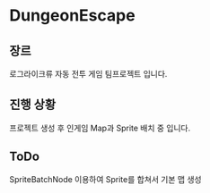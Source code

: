 # DungeonEscape

## 장르
로그라이크류 자동 전투 게임 팀프로젝트 입니다.

## 진행 상황
프로젝트 생성 후 인게임 Map과 Sprite 배치 중 입니다.

## ToDo
SpriteBatchNode 이용하여 Sprite를 합쳐서 기본 맵 생성
